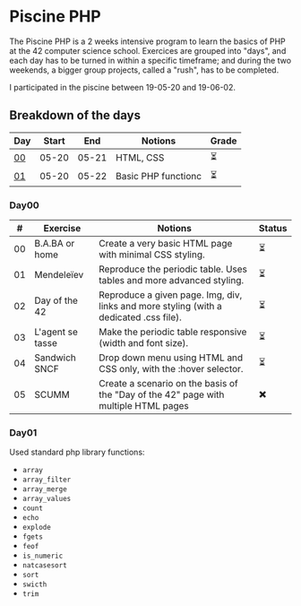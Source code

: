# Piscine PHP

The Piscine PHP is a 2 weeks intensive program to learn the basics of PHP at the 42 computer science school. Exercices are grouped into "days", and each day has to be turned in within a specific timeframe; and during the two weekends, a bigger group projects, called a "rush", has to be completed.

I participated in the piscine between 19-05-20 and 19-06-02.

## Breakdown of the days

| Day | Start | End | Notions | Grade |
|-----|-------|-----|---------|-------|
| [00](#Day00) | 05-20 | 05-21 | HTML, CSS | ⏳ |
| [01](#Day01) | 05-20 | 05-22 | Basic PHP functionc | ⏳ |

### Day00

| # | Exercise | Notions | Status |
|---|----------|---------|--------|
| 00 | B.A.BA or home | Create a very basic HTML page with minimal CSS styling. | ⏳ |
| 01 | Mendeleïev | Reproduce the periodic table. Uses tables and more advanced styling. | ⏳ |
| 02 | Day of the 42 | Reproduce a given page. Img, div, links and more styling (with a dedicated .css file). | ⏳ |
| 03 | L'agent se tasse | Make the periodic table responsive (width and font size). | ⏳ |
| 04 | Sandwich SNCF | Drop down menu using HTML and CSS only, with the :hover selector. | ⏳ |
| 05 | SCUMM | Create a scenario on the basis of the "Day of the 42" page with multiple HTML pages | ✖️ |

### Day01

Used standard php library functions:
* `array`
* `array_filter`
* `array_merge`
* `array_values`
* `count`
* `echo`
* `explode`
* `fgets`
* `feof`
* `is_numeric`
* `natcasesort`
* `sort`
* `swicth`
* `trim`
